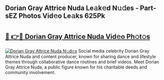 ## Dorian Gray Attrice Nuda Le𝚊k𝚎d N𝚞𝚍es - Part-sEZ Photos Vid𝚎o Le𝚊ks 625Pk

# <h2><a href="http://fbd04kt.evod.top/?m=Dorian+Gray+Attrice+Nuda">🔗 👉🔴 Dorian Gray Attrice Nuda Vid𝚎o Ph𝚘t𝚘s</a></h2>

[![Dorian Gray Attrice Nuda N𝚞d𝚎s](https://i.imgur.com/8V9OHl7.gif)](http://fbd04kt.evod.top/?m=Dorian+Gray+Attrice+Nuda)
Social media celebrity Dorian Gray Attrice Nuda and content producer, known for sharing dance and lifestyle themes through collaborative dance routines and brief videos. Meet Dorian Gray Attrice Nuda, a public figure known for his charitable deeds and community involvement. 
